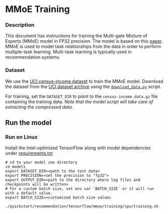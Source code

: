 <!--- 0. Title -->
# MMoE Training

<!-- 10. Description -->

### Description
This document has instructions for training the Multi-gate Mixture of Experts (MMoE) model in FP32 precision. The model is based on this [paper](https://dl.acm.org/doi/pdf/10.1145/3219819.3220007). MMoE is used to model task relationships from the data in order to perform multiple-task learning. Multi-task learning is typically used in recommendation systems.

### Dataset

We use the [UCI census-income dataset](https://archive.ics.uci.edu/ml/datasets/census+income) to train the MMoE model. Download the dataset from the [UCI dataset archive](https://archive.ics.uci.edu/ml/machine-learning-databases/census-income-mld/) using the [`download_data.py`](../../../../../models/recommendation/tensorflow/mmoe/download_data.py) script.


For training, set the `DATASET_DIR` to point to the `census-income.data.gz` file containing the training data. _Note that the model script will take care of extracting the compressed data_.

## Run the model

### Run on Linux

Install the Intel-optimized TensorFlow along with model dependencies under [requirements.txt](../../../../../models/recommendation/tensorflow/mmoe/training/requirements.txt)

```
# cd to your model zoo directory
cd models
export DATASET_DIR=<path to the test data>
export PRECISION=<set the precision to "fp32">
export OUTPUT_DIR=<path to the directory where log files and checkpoints will be written>
# For a custom batch size, set env var `BATCH_SIZE` or it will run with a default value.
export BATCH_SIZE=<customized batch size value>

./quickstart/recommendation/tensorflow/mmoe/training/cpu/training.sh
```
